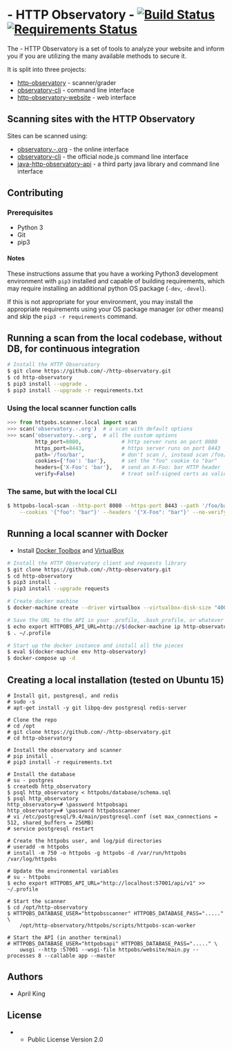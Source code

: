 # - HTTP Observatory - [![Build Status](https://travis-ci.org/april/http-observatory.svg?branch=master)](https://travis-ci.org/april/http-observatory) [![Requirements Status](https://requires.io/github/-/http-observatory/requirements.svg?branch=master)](https://requires.io/github/-/http-observatory/requirements/?branch=master)

The - HTTP Observatory is a set of tools to analyze your website and inform you if you are utilizing the many available methods to secure it.

It is split into three projects:

* [http-observatory](https://github.com/-/http-observatory) - scanner/grader
* [observatory-cli](https://github.com/-/observatory-cli) - command line interface
* [http-observatory-website](https://github.com/-/http-observatory-website) - web interface

## Scanning sites with the HTTP Observatory

Sites can be scanned using:

* [observatory.-.org](https://observatory.-.org/) - the online interface
* [observatory-cli](https://github.com/-/observatory-cli) - the official node.js command line interface
* [java-http-observatory-api](https://github.com/stoennies/java-http-observatory-api) - a third party java library and command line interface

## Contributing

### Prerequisites
* Python 3
* Git
* pip3

#### Notes

These instructions assume that you have a working Python3 development environment with `pip3` installed and capable of building requirements, which may require installing an additional python OS package (`-dev`, `-devel`).

If this is not appropriate for your environment, you may install the appropriate requirements using your OS package manager (or other means) and skip the `pip3 -r requirements` command.

## Running a scan from the local codebase, without DB, for continuous integration
```bash
# Install the HTTP Observatory
$ git clone https://github.com/-/http-observatory.git
$ cd http-observatory
$ pip3 install --upgrade .
$ pip3 install --upgrade -r requirements.txt
```

### Using the local scanner function calls
```python
>>> from httpobs.scanner.local import scan
>>> scan('observatory.-.org')  # a scan with default options
>>> scan('observatory.-.org',  # all the custom options
         http_port=8080,             # http server runs on port 8080
         https_port=8443,            # https server runs on port 8443
         path='/foo/bar',            # don't scan /, instead scan /foo/bar
         cookies={'foo': 'bar'},     # set the "foo" cookie to "bar"
         headers={'X-Foo': 'bar'},   # send an X-Foo: bar HTTP header
         verify=False)               # treat self-signed certs as valid for tests like HSTS/HPKP
```

### The same, but with the local CLI
```bash
$ httpobs-local-scan --http-port 8080 --https-port 8443 --path '/foo/bar' \
    --cookies '{"foo": "bar"}' --headers '{"X-Foo": "bar"}' --no-verify -.org
```

## Running a local scanner with Docker
* Install [Docker Toolbox](https://docs.docker.com/toolbox/overview/) and [VirtualBox](https://www.virtualbox.org/wiki/Downloads)

```bash
# Install the HTTP Observatory client and requests library
$ git clone https://github.com/-/http-observatory.git
$ cd http-observatory
$ pip3 install .
$ pip3 install --upgrade requests

# Create docker machine
$ docker-machine create --driver virtualbox --virtualbox-disk-size "40000" http-observatory

# Save the URL to the API in your .profile, .bash_profile, or whatever
$ echo export HTTPOBS_API_URL=http://$(docker-machine ip http-observatory):57001/api/v1 >> ~/.profile
$ . ~/.profile

# Start up the docker instance and install all the pieces
$ eval $(docker-machine env http-observatory)
$ docker-compose up -d
```

## Creating a local installation (tested on Ubuntu 15)
```
# Install git, postgresql, and redis
# sudo -s
# apt-get install -y git libpq-dev postgresql redis-server

# Clone the repo
# cd /opt
# git clone https://github.com/-/http-observatory.git
# cd http-observatory

# Install the observatory and scanner
# pip install .
# pip3 install -r requirements.txt

# Install the database
# su - postgres
$ createdb http_observatory
$ psql http_observatory < httpobs/database/schema.sql
$ psql http_observatory
http_observatory=# \password httpobsapi
http_observatory=# \password httpobsscanner
# vi /etc/postgresql/9.4/main/postgresql.conf (set max_connections = 512, shared_buffers = 256MB)
# service postgresql restart

# Create the httpobs user, and log/pid directories
# useradd -m httpobs
# install -m 750 -o httpobs -g httpobs -d /var/run/httpobs /var/log/httpobs

# Update the environmental variables
# su - httpobs
$ echo export HTTPOBS_API_URL="http://localhost:57001/api/v1" >> ~/.profile

# Start the scanner
$ cd /opt/http-observatory
$ HTTPOBS_DATABASE_USER="httpobsscanner" HTTPOBS_DATABASE_PASS="....." \
    /opt/http-observatory/httpobs/scripts/httpobs-scan-worker

# Start the API (in another terminal)
# HTTPOBS_DATABASE_USER="httpobsapi" HTTPOBS_DATABASE_PASS="....." \
    uwsgi --http :57001 --wsgi-file httpobs/website/main.py --processes 8 --callable app --master
```

## Authors

* April King

## License

* - Public License Version 2.0

